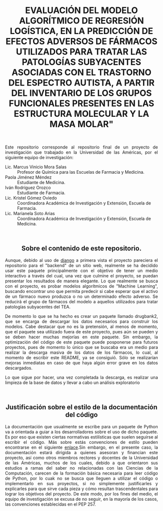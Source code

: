 <h1 style="text-align:center;">EVALUACIÓN DEL MODELO ALGORÍTMICO DE REGRESIÓN LOGÍSTICA, EN LA PREDICCIÓN DE EFECTOS ADVERSOS DE FÁRMACOS UTILIZADOS PARA TRATAR LAS PATOLOGÍAS SUBYACENTES ASOCIADAS CON EL TRASTORNO DEL ESPECTRO AUTISTA, A PARTIR DEL INVENTARIO DE LOS GRUPOS FUNCIONALES PRESENTES EN LAS ESTRUCTURA MOLECULAR Y LA MASA MOLAR"</h1>
<br/>
<div>
  <p style="text-align:justify;">Este repositorio corresponde al repositorio final de un proyecto de investigación que trabajado en la Universidad de las Américas, por el siguiente equipo de investigación:</p>
  <dl>
  <dt>Lic. Marcus Vinicio Mora Salas</dt>
  <dd>Profesor de Química para las Escuelas de Farmacia y Medicina.</dd>
  <dt>Paola Jiménez Méndez</dt>
  <dd>Estudiante de Medicina.</dd>
  <dt>Iván Rodríguez Orozco</dt>
  <dd>Estudiante de Farmacia.</dd>
  <dt>Lic. Kristel Gómez Oviedo</dt>
  <dd>Coordinadora Académica de  Investigación y Extensión, Escuela de Farmacia.</dd>
  <dt>Lic. Marianela Soto Arias</dt>
  <dd>Coordinadora Académica de Investigación y Extensión, Escuela de Medicina.</dd>
  </dl>
</div>
<br/>
<div>
<h2 style="text-align:center;">Sobre el contenido de este repositorio.</h2>
<p style="text-align:justify;">Aunque, debido al uso de <a href="https://www.djangoproject.com/">django</a> a primera vista el proyecto pareciera el repositorio para el "backend" de un sitio web, realmente se ha decidido usar este paquete principalmente con el objetivo de tener un medio interactivo a través del cual, una vez que culmine el proyecto, se puedan presentar los resultados de manera elegante. Lo que realmente se busca con el proyecto, es probar modelos algorítmicos de "Machine Learning", buscando encontrar uno que permita predecir si cabe esperar que el activo de un fármaco nuevo produzca o no un determinado efecto adverso. Se reducirá el grupo de fármacos del modelo a aquellos utilizados para tratar patologías subyacentes del TEA.</p>
<p style="text-align:justify;">De momento lo que se ha hecho es crear un paquete llamado drugbank2, que se encarga de descargar los datos necesarios para construir los modelos. Cabe destacar que no es la pretensión, al menos de momento, que el paquete sea utilizado fuera de este proyecto, pues aún se pueden y se deben hacer muchas mejorías en este paquete. Sin embargo, la optimización del código de este paquete puede posponerse para futuros proyectos, pues de momento lo único que se buscaba era un medio para realizar la descarga masiva de los datos de los fármacos, lo cual, al momento de escribir este README, ya se consiguió. Sólo se realizarían mejoras inmediatas en caso de que haya algún error grave en los datos descargados.</p>
<p style="text-align:justify;">Lo que sigue por hacer, una vez completada la descarga, es realizar una limpieza de la base de datos y llevar a cabo un análisis exploratorio</p>
</div>
<br/>
<div>
<h2 style="text-align:center;">Justificación sobre el estilo de la documentación del código</h2>
<p style="text-align:justify;">La documentación que usualmente se escribe para un paquete de Python va a orientada a guiar a los desarrolladores sobre el uso de dicho paquete. Es por eso que existen ciertas normativas estilísticas que suelen seguirse al escribir el código. Más sobre estás convenciones de estilo pueden encontrarse en el siguiente <a href="https://peps.python.org/pep-0257/">enlace</a>.Sin embargo, en el presente caso, la documentación estará dirigida a quienes asesoran y financian este proyecto, así como otros miembros rectores y docentes de la Universidad de las Américas, muchos de los cuales, debido a que orientaron sus estudios a ramas del saber no relacionadas con las Ciencias de la Computación, carecen de la formación básica necesaria para leer código de Python, por lo cuak no se busca que lleguen a utilizar el código o implementarlo en sus proyectos, si no simplemente justificarles y explicarles para que sirve cada pieza y cómo resultan trascendentales para lograr los objetivos del proyecto. De este modo, por los fines del medio, el equipo de investigación se excusa de no seguir, en la mayoría de los casos, las convenciones establecidas en el PEP 257.</p>


